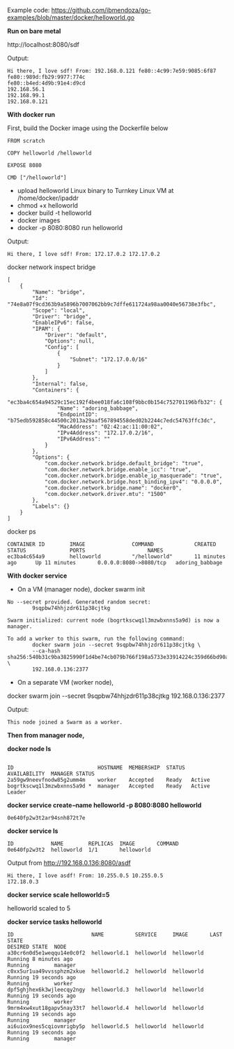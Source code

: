 Example code: https://github.com/ibmendoza/go-examples/blob/master/docker/helloworld.go

**Run on bare metal**

http://localhost:8080/sdf

Output:

```
Hi there, I love sdf! From: 192.168.0.121 fe80::4c99:7e59:9085:6f87 
fe80::989d:fb29:9977:774c 
fe80::b4ed:4d9b:91e4:d9cd 
192.168.56.1 
192.168.99.1 
192.168.0.121 
```

**With docker run**

First, build the Docker image using the Dockerfile below

```
FROM scratch

COPY helloworld /helloworld

EXPOSE 8080

CMD ["/helloworld"]
```

- upload helloworld Linux binary to Turnkey Linux VM at /home/docker/ipaddr
- chmod +x helloworld
- docker build -t helloworld
- docker images
- docker -p 8080:8080 run helloworld

Output:

```
Hi there, I love sdf! From: 172.17.0.2 172.17.0.2 
```

docker network inspect bridge

```
[
    {
        "Name": "bridge",
        "Id": "74e8a07f9cd363b9a5896b7007062bb9c7dffe611724a98aa0040e56738e3fbc",
        "Scope": "local",
        "Driver": "bridge",
        "EnableIPv6": false,
        "IPAM": {
            "Driver": "default",
            "Options": null,
            "Config": [
                {
                    "Subnet": "172.17.0.0/16"
                }
            ]
        },
        "Internal": false,
        "Containers": {
            "ec3ba4c654a94529c15ec192f4bee018fa6c108f9bbc0b154c752701196bfb32": {
                "Name": "adoring_babbage",
                "EndpointID": "b75edb592858c44500c2013a29aaf567894558ded02b2244c7edc54763ffc3dc",
                "MacAddress": "02:42:ac:11:00:02",
                "IPv4Address": "172.17.0.2/16",
                "IPv6Address": ""
            }
        },
        "Options": {
            "com.docker.network.bridge.default_bridge": "true",
            "com.docker.network.bridge.enable_icc": "true",
            "com.docker.network.bridge.enable_ip_masquerade": "true",
            "com.docker.network.bridge.host_binding_ipv4": "0.0.0.0",
            "com.docker.network.bridge.name": "docker0",
            "com.docker.network.driver.mtu": "1500"
        },
        "Labels": {}
    }
]
```

docker ps

```
CONTAINER ID        IMAGE               COMMAND             CREATED             STATUS              PORTS                    NAMES
ec3ba4c654a9        helloworld          "/helloworld"       11 minutes ago      Up 11 minutes       0.0.0.0:8080->8080/tcp   adoring_babbage
```

**With docker service**

- On a VM (manager node), docker swarm init

```
No --secret provided. Generated random secret:
        9sqpbw74hhjzdr611p38cjtkg

Swarm initialized: current node (bogrtkscwq1l3mzwbxnns5a9d) is now a manager.

To add a worker to this swarm, run the following command:
        docker swarm join --secret 9sqpbw74hhjzdr611p38cjtkg \
        --ca-hash sha256:540b31c9ba3825990f1d4be74cb079b766f198a5733e33914224c359d66bd90a \
        192.168.0.136:2377
```

- On a separate VM (worker node), 

docker swarm join --secret 9sqpbw74hhjzdr611p38cjtkg 192.168.0.136:2377

Output:

```
This node joined a Swarm as a worker.
```

**Then from manager node,**

**docker node ls**

```

ID                           HOSTNAME  MEMBERSHIP  STATUS  AVAILABILITY  MANAGER STATUS
2a59gw9neevfnodw85g2umm4m    worker    Accepted    Ready   Active
bogrtkscwq1l3mzwbxnns5a9d *  manager   Accepted    Ready   Active        Leader
```

**docker service create –name helloworld -p 8080:8080 helloworld**

```
0e640fp2w3t2ar94snh872t7e
```

**docker service ls**

```
ID            NAME        REPLICAS  IMAGE       COMMAND
0e640fp2w3t2  helloworld  1/1       helloworld
```

Output from http://192.168.0.136:8080/asdf

```
Hi there, I love asdf! From: 10.255.0.5 10.255.0.5 
172.18.0.3 
```

**docker service scale helloworld=5**

helloworld scaled to 5

**docker service tasks helloworld**

```
ID                         NAME          SERVICE     IMAGE       LAST STATE                                                                                                                           DESIRED STATE  NODE
a30cr6n0d5e1weqqu14e0c0f2  helloworld.1  helloworld  helloworld  Running 8 minutes ago                                                                                                                Running        manager
c0xx5ur1ua49vvssphzm2xkue  helloworld.2  helloworld  helloworld  Running 19 seconds ago                                                                                                               Running        worker
dpf5ghjhex6k3wjleecqy2ngy  helloworld.3  helloworld  helloworld  Running 19 seconds ago                                                                                                               Running        worker
9mrm4xw4xut18gapv5nay33t7  helloworld.4  helloworld  helloworld  Running 19 seconds ago                                                                                                               Running        manager
ai6uiox9nes5cqiovmrigby5p  helloworld.5  helloworld  helloworld  Running 19 seconds ago                                                                                                               Running        manager
```
